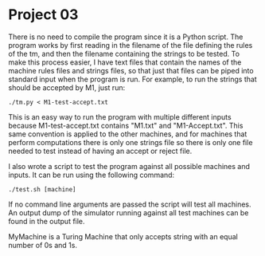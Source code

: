Project 03
==========

There is no need to compile the program since it is a Python script. The program
works by first reading in the filename of the file defining the rules of the tm,
and then the filename containing the strings to be tested. To make this process
easier, I have text files that contain the names of the machine rules files and
strings files, so that just that files can be piped into standard input when the
program is run. For example, to run the strings that should be accepted by M1,
just run:

    ./tm.py < M1-test-accept.txt

This is an easy way to run the program with multiple different inputs because
M1-test-accept.txt contains "M1.txt" and "M1-Accept.txt". This same convention
is applied to the other machines, and for machines that perform computations
there is only one strings file so there is only one file needed to test instead
of having an accept or reject file.

I also wrote a script to test the program against all possible machines and
inputs. It can be run using the following command:

    ./test.sh [machine]

If no command line arguments are passed the script will test all machines. An
output dump of the simulator running against all test machines can be found in
the output file.

MyMachine is a Turing Machine that only accepts string with an equal number of
0s and 1s.

